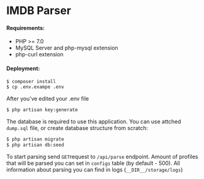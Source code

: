 # IMDB Parser

#### Requirements:
  - PHP >= 7.0
  - MySQL Server and php-mysql extension
  - php-curl extension

#### Deployment:
```sh
$ composer install
$ cp .env.exampe .env
```
After you've edited your .env file

```sh
$ php artisan key:generate
```
The database is required to use this application. You can use attched `dump.sql` file, or create database structure from scratch:
```sh
$ php artisan migrate
$ php artisan db:seed
```

To start parsing send `GET`request to `/api/parse` endpoint. Amount of profiles that will be parsed you can set in `configs` table (by default - 500).
All information about parsing you can find in logs (`__DIR__/storage/logs`)
